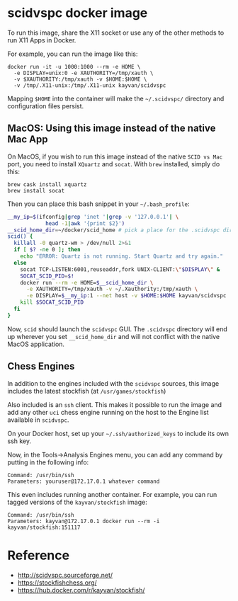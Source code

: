 # scidvspc docker image

To run this image, share the X11 socket or use any
of the other methods to run X11 Apps in Docker.

For example, you can run the image like this:

```
docker run -it -u 1000:1000 --rm -e HOME \
  -e DISPLAY=unix:0 -e XAUTHORITY=/tmp/xauth \
  -v $XAUTHORITY:/tmp/xauth -v $HOME:$HOME \
  -v /tmp/.X11-unix:/tmp/.X11-unix kayvan/scidvspc
```

Mapping `$HOME` into the container will make
the `~/.scidvspc/` directory and configuration files
persist.

## MacOS: Using this image instead of the native Mac App

On MacOS, if you wish to run this image instead of the native
`SCID vs Mac` port, you need to install `XQuartz` and `socat`.
With `brew` installed, simply do this:

```
brew cask install xquartz
brew install socat
```

Then you can place this bash snippet in your `~/.bash_profile`:

```sh
__my_ip=$(ifconfig|grep 'inet '|grep -v '127.0.0.1'| \
            head -1|awk '{print $2}')
__scid_home_dir=~/docker/scid_home # pick a place for the .scidvspc dir
scid() {
  killall -0 quartz-wm > /dev/null 2>&1
  if [ $? -ne 0 ]; then
    echo "ERROR: Quartz is not running. Start Quartz and try again."
  else
    socat TCP-LISTEN:6001,reuseaddr,fork UNIX-CLIENT:\"$DISPLAY\" &
    SOCAT_SCID_PID=$!
    docker run --rm -e HOME=$__scid_home_dir \
      -e XAUTHORITY=/tmp/xauth -v ~/.Xauthority:/tmp/xauth \
      -e DISPLAY=$__my_ip:1 --net host -v $HOME:$HOME kayvan/scidvspc
    kill $SOCAT_SCID_PID
  fi
}
```

Now, `scid` should launch the `scidvspc` GUI. The `.scidvspc` directory
will end up wherever you set `__scid_home_dir` and will not conflict with
the native MacOS application.

## Chess Engines

In addition to the engines included with the `scidvspc` sources,
this image includes the latest stockfish (at `/usr/games/stockfish`)

Also included is an `ssh` client. This makes it possible
to run the image and add any other `uci` chess engine running
on the host to the Engine list available in `scidvspc`.

On your Docker host, set up your `~/.ssh/authorized_keys` to
include its own ssh key.

Now, in the Tools->Analysis Engines menu, you can add
any command by putting in the following info:

```
Command: /usr/bin/ssh
Parameters: youruser@172.17.0.1 whatever command
```

This even includes running another container. For example,
you can run tagged versions of the `kayvan/stockfish` image:

```
Command: /usr/bin/ssh
Parameters: kayvan@172.17.0.1 docker run --rm -i kayvan/stockfish:151117
```

# Reference
- http://scidvspc.sourceforge.net/
- https://stockfishchess.org/
- https://hub.docker.com/r/kayvan/stockfish/

